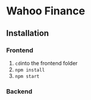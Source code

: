 # Wahoo Finance

## Installation

### Frontend

1. `cd`into the frontend folder
2. `npm install`
3. `npm start`



### Backend

